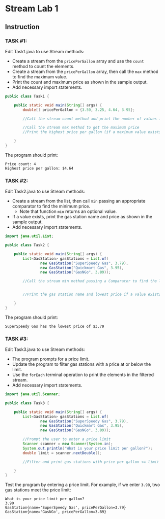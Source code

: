 # Stream Lab 1 


## Instruction

### TASK #1:

Edit Task1.java to use Stream methods:

- Create a stream from the `pricePerGallon` array and
  use the `count` method to count the elements.<br>
- Create a stream from the `pricePerGallon` array,
  then call the `max` method to find the maximum value.<br>
- Print the count and maximum price as shown in the sample output.
- Add necessary import statements.

```java
public class Task1 {

    public static void main(String[] args) {
        double[] pricePerGallon = {3.50, 3.25, 4.64, 3.95};

        //Call the stream count method and print the number of values in the array

        //Call the stream max method to get the maximum price
        //Print the highest price per gallon (if a maximum value exists)

    }
}
```


The program should print:

```text
Price count: 4
Highest price per gallon: $4.64
```

### TASK #2:

Edit Task2.java to use Stream methods:

- Create a stream from the list, then call `min` passing an appropriate comparator to find the minimum price.
  - Note that function `min` returns an optional value.
- If a value exists, print the gas station name and price as shown in the sample output.
- Add necessary import statements.


```java
import java.util.List;

public class Task2 {

    public static void main(String[] args) {
        List<GasStation> gasStations = List.of(
                new GasStation("SuperSpeedy Gas", 3.79),
                new GasStation("Quickmart Gas", 3.95),
                new GasStation("GasNGo", 3.89));

        //Call the stream min method passing a Comparator to find the lowest price


        //Print the gas station name and lowest price if a value exists

    }
}
```

The program should print:

```text
SuperSpeedy Gas has the lowest price of $3.79
```


### TASK #3:

Edit Task3.java to use Stream methods:

- The program prompts for a price limit.
- Update the program to filter gas stations with a price at or below the limit.
- Use the `forEach` terminal operation to print the elements in the filtered stream.
- Add necessary import statements.

```java
import java.util.Scanner;

public class Task3 {

    public static void main(String[] args) {
        List<GasStation> gasStations = List.of(
                new GasStation("SuperSpeedy Gas", 3.79),
                new GasStation("Quickmart Gas", 3.95),
                new GasStation("GasNGo", 3.89));

        //Prompt the user to enter a price limit
        Scanner scanner = new Scanner(System.in);
        System.out.println("What is your price limit per gallon?");
        double limit = scanner.nextDouble();

        //Filter and print gas stations with price per gallon <= limit

    }
}
```


Test the program by entering a price limit.  For example, if we enter `3.90`,
two gas stations meet the price limit:

```text
What is your price limit per gallon?
3.90
GasStation{name='SuperSpeedy Gas', pricePerGallon=3.79}
GasStation{name='GasNGo', pricePerGallon=3.89}
```

